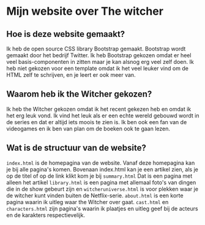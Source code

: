 Mijn website over The witcher
=============================

## Hoe is deze website gemaakt?
Ik heb de open source CSS library Bootstrap gemaakt. Bootstrap wordt gemaakt door het bedrijf Twitter. Ik heb Bootstrap gekozen omdat er heel veel basis-componenten in zitten maar je kan alsnog erg veel zelf doen. Ik heb niet gekozen voor een template omdat ik het veel leuker vind om de HTML zelf te schrijven, en je leert er ook meer van.

## Waarom heb ik the Witcher gekozen?
Ik heb the Witcher gekozen omdat ik het recent gekezen heb en omdat ik het erg leuk vond. Ik vind het leuk als er een echte wereld gebouwd wordt in de series en dat er altijd iets moois te zien is. Ik ben ook een fan van de videogames en ik ben van plan om de boeken ook te gaan lezen.

## Wat is de structuur van de website?
`index.html` is de homepagina van de website. Vanaf deze homepagina kan je bij alle pagina's komen.
Bovenaan index.html kan je een artikel zien, als je op de titel of op de link klikt kom je bij `summary.html` Dat is een pagina met alleen het artikel
`library.html` is een pagina met allemaal foto's van dingen die in de show gebeurt zijn en `witcheruniverse.html` is voor plekken waar je de witcher kunt vinden buiten de Netflix-serie.
`about.html` is een korte pagina waarin ik uitleg waar the Witcher over gaat.
`cast.html` en `characters.html` zijn pagina's waarin ik plaatjes en uitleg geef bij de acteurs en de karakters respectievelijk. 
